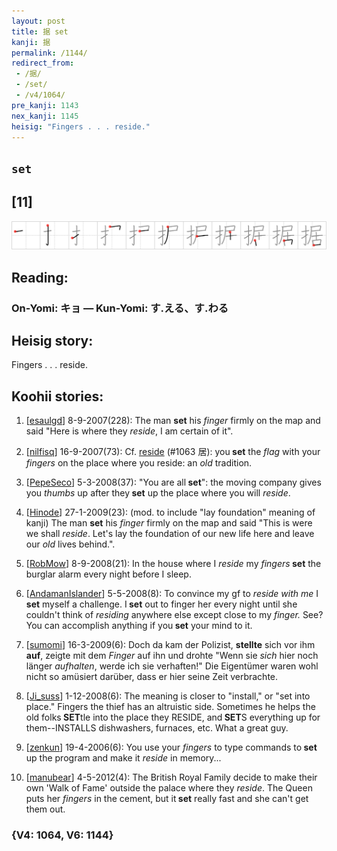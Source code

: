 ```yaml
---
layout: post
title: 据 set
kanji: 据
permalink: /1144/
redirect_from:
 - /据/
 - /set/
 - /v4/1064/
pre_kanji: 1143
nex_kanji: 1145
heisig: "Fingers . . . reside."
---
```


## `set`

## [11]

<div class="stroke"><img src="../images/E68DAE.png" /></div>

## Reading:

### On-Yomi: キョ &mdash; Kun-Yomi: す.える、す.わる

## Heisig story:

Fingers . . . reside.

## Koohii stories:

1) [<a href="http://kanji.koohii.com/profile/esaulgd">esaulgd</a>] 8-9-2007(228): The man <strong>set</strong> his <em>finger</em> firmly on the map and said &quot;Here is where they <em>reside</em>, I am certain of it&quot;.

2) [<a href="http://kanji.koohii.com/profile/nilfisq">nilfisq</a>] 16-9-2007(73): Cf. <a href="../v4/1063">reside</a> (#1063 居): you<strong> set</strong> the <em>flag</em> with your<em> fingers</em> on the place where you reside: an <em>old</em> tradition.

3) [<a href="http://kanji.koohii.com/profile/PepeSeco">PepeSeco</a>] 5-3-2008(37): &quot;You are all<strong> set</strong>&quot;: the moving company gives you <em>thumbs</em> up after they<strong> set</strong> up the place where you will <em>reside</em>.

4) [<a href="http://kanji.koohii.com/profile/Hinode">Hinode</a>] 27-1-2009(23): (mod. to include &quot;lay foundation&quot; meaning of kanji) The man <strong>set</strong> his <em>finger</em> firmly on the map and said &quot;This is were we shall <em>reside</em>. Let&#039;s lay the foundation of our new life here and leave our <em>old</em> lives behind.&quot;.

5) [<a href="http://kanji.koohii.com/profile/RobMow">RobMow</a>] 8-9-2008(21): In the house where I <em>reside</em> my <em>fingers</em><strong> set</strong> the burglar alarm every night before I sleep.

6) [<a href="http://kanji.koohii.com/profile/AndamanIslander">AndamanIslander</a>] 5-5-2008(8): To convince my gf to <em>reside with me</em> I<strong> set</strong> myself a challenge. I<strong> set</strong> out to finger her every night until she couldn&#039;t think of <em>residing</em> anywhere else except close to my <em>finger.</em> See? You can accomplish anything if you<strong> set</strong> your mind to it.

7) [<a href="http://kanji.koohii.com/profile/sumomi">sumomi</a>] 16-3-2009(6): Doch da kam der Polizist, <strong>stellte</strong> sich vor ihm <strong>auf</strong>, zeigte mit dem <em>Finger</em> auf ihn und drohte &quot;Wenn sie <em>sich</em> hier noch länger <em>aufhalten</em>, werde ich sie verhaften!&quot; Die Eigentümer waren wohl nicht so amüsiert darüber, dass er hier seine Zeit verbrachte.

8) [<a href="http://kanji.koohii.com/profile/Ji_suss">Ji_suss</a>] 1-12-2008(6): The meaning is closer to &quot;install,&quot; or &quot;set into place.&quot; Fingers the thief has an altruistic side. Sometimes he helps the old folks<strong> SET</strong>tle into the place they RESIDE, and<strong> SET</strong>S everything up for them--INSTALLS dishwashers, furnaces, etc. What a great guy.

9) [<a href="http://kanji.koohii.com/profile/zenkun">zenkun</a>] 19-4-2006(6): You use your <em>fingers</em> to type commands to<strong> set</strong> up the program and make it <em>reside</em> in memory...

10) [<a href="http://kanji.koohii.com/profile/manubear">manubear</a>] 4-5-2012(4): The British Royal Family decide to make their own &#039;Walk of Fame&#039; outside the palace where they <em>reside</em>. The Queen puts her <em>fingers</em> in the cement, but it<strong> set</strong> really fast and she can&#039;t get them out.

### {V4: 1064, V6: 1144}
